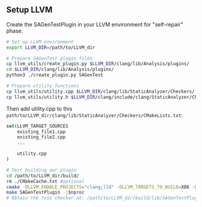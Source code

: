 
## Setup LLVM

Create the SAGenTestPlugin in your LLVM environment for "self-repair" phase.

```sh
# Set up LLVM environment
export LLVM_DIR=/path/to/LLVM_dir

# Prepare SAGenTest plugin files
cp llvm_utils/create_plugin.py $LLVM_DIR/clang/lib/Analysis/plugins/
cd $LLVM_DIR/clang/lib/Analysis/plugins/
python3 ./create_plugin.py SAGenTest

# Prepare utility functions
cp llvm_utils/utility.cpp $LLVM_DIR/clang/lib/StaticAnalyzer/Checkers/
cp llvm_utils/utility.h $LLVM_DIR/clang/include/clang/StaticAnalyzer/Checkers/
```

Then add utility.cpp to this `path/to/LLVM_dir/clang/lib/StaticAnalyzer/Checkers/CMakeLists.txt`:
```cmake
set(LLVM_TARGET_SOURCES
    existing_file1.cpp
    existing_file2.cpp
    ...

    utility.cpp
)
```

```sh
# Test building our plugin
cd /path/to/LLVM_dir/build/
rm ./CMakeCache.txt #optional
cmake -DLLVM_ENABLE_PROJECTS="clang;lld" -DLLVM_TARGETS_TO_BUILD=X86 -DCMAKE_BUILD_TYPE=Release -G "Unix Makefiles" ../llvm
make SAGenTestPlugin -j$nproc
# Obtain the test checker at: /path/to/LLVM_dir/build/lib/SAGenTestPlugin.so
```
